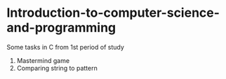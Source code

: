 # Introduction-to-computer-science-and-programming
Some tasks in C from 1st period of study
1. Mastermind game
2. Comparing string to pattern
